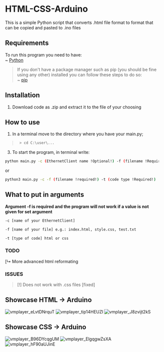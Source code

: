 # HTML-CSS-Arduino
This is a simple Python script that converts .html file format to format that can be copied and pasted to .ino files

## Requirements
To run this program you need to have:<br />
~ [Python](https://www.python.org/downloads/)<br />
> If you don't have a package manager such as pip (you should be fine using any other) installed you can follow these steps to do so:<br />
  ~ [pip](https://www.geeksforgeeks.org/how-to-install-pip-on-windows/#:~:text=Download%20and%20Install%20pip%3A&text=Download%20the%20get%2Dpip.py,where%20the%20above%20file%20exists.&text=and%20wait%20through%20the%20installation,now%20installed%20on%20your%20system)

## Installation
1. Download code as .zip and extract it to the file of your choosing

## How to use
1. In a terminal move to the directory where you have your main.py;
> ```bash
>  > cd C:\user\...
>  ```
3. To start the program, in terminal write:
```bash
python main.py -c (EthernetClient name !Optional!) -f (filename !Required!) -t (code type !Required!)
```
or
```bash
python3 main.py -c -f (filename !required!) -t (code type !Required!)
```

## What to put in arguments
**Argument -f is required and the program will not work if a value is not given for set argument**
```bash
-c [name of your EthernetClient]
```
```bash
-f [name of your file] e.g.: index.html, style.css, test.txt
```
```bash
-t [type of code] html or css 
```

### TODO
[↳ More advanced html reformating

### ISSUES
>[!] Does not work with .css files [fixed]

## Showcase HTML -> Arduino
![vmplayer_eLvtDNrquT](https://user-images.githubusercontent.com/89808542/159131089-903e9090-2ec0-480e-aa6a-41755497d48c.png)
![vmplayer_tip14HEUZl](https://user-images.githubusercontent.com/89808542/159131103-4d0fc206-0338-455d-a4f1-52e30e1052a2.png)
![vmplayer_J8zvijt2kS](https://user-images.githubusercontent.com/89808542/159131107-a5a7e5ed-3639-4399-b3b2-ff8c084bf04a.png)

## Showcase CSS -> Arduino
![vmplayer_B96DYcqgUM](https://user-images.githubusercontent.com/89808542/159131133-277631fb-fc41-4965-ae22-664d4a10f055.png)
![vmplayer_ElgqgwZsXA](https://user-images.githubusercontent.com/89808542/159131361-33b92895-c980-42e0-b7a4-c9d32a081d60.png)
![vmplayer_hF90aUJinE](https://user-images.githubusercontent.com/89808542/159131237-c6f712ea-1731-455e-86e7-5dea5e4aa4df.png)
